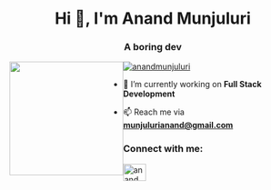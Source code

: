 <h1 align="center">Hi 👋, I'm Anand Munjuluri</h1>
<h3 align="center">A boring dev</h3>
<div>
  <a href="https://github.com/Anand-Munjuluri/github-readme-stats" style="float: left;">
    <img height=200 align="center" src="https://github-readme-stats.vercel.app/api?username=Anand-Munjuluri&show_icons=true&theme=transparent" />
  </a>
</div>
<p align="left"> <a href="https://twitter.com/devneophyt3" target="blank"><img src="https://img.shields.io/twitter/follow/anandmunjuluri?logo=twitter&style=for-the-badge" alt="anandmunjuluri" /></a> </p>

- 🔭 I’m currently working on **Full Stack Development**

- 📫 Reach me via **munjulurianand@gmail.com**

<h3 align="left">Connect with me:</h3>
<p align="left">
<a href="https://twitter.com/devneophyt3" target="blank"><img align="center" src="https://raw.githubusercontent.com/rahuldkjain/github-profile-readme-generator/master/src/images/icons/Social/twitter.svg" alt="anandmunjuluri" height="30" width="40" /></a>
</p>

<br><br>
